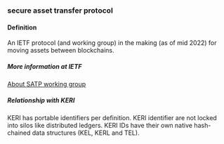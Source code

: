 ### secure asset transfer protocol

<h4>Definition</h4><p>An IETF protocol (and working group) in the making (as of mid 2022) for moving assets between blockchains.</p><h5>More information at IETF</h5><p><a href="https://datatracker.ietf.org/wg/satp/about/">About SATP working group</a></p><h5>Relationship with KERI</h5><p>KERI has portable identifiers per definition. KERI identifier are not locked into silos like distributed ledgers. KERI IDs have their own native hash-chained data structures (KEL, KERL and TEL).</p>